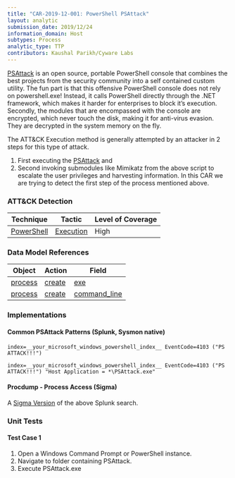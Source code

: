 ```yaml
---
title: "CAR-2019-12-001: PowerShell PSAttack"
layout: analytic
submission_date: 2019/12/24
information_domain: Host
subtypes: Process
analytic_type: TTP
contributors: Kaushal Parikh/Cyware Labs
---
```


[PSAttack](https://github.com/jaredhaight/PSAttack) is an open source, portable PowerShell console that combines the best projects from the security community into a self contained custom utility. The fun part is that this offensive PowerShell console does not rely on powershell.exe! Instead, it calls PowerShell directly through the .NET framework, which makes it harder for enterprises to block it’s execution. Secondly, the modules that are encompassed with the console are encrypted, which never touch the disk, making it for anti-virus evasion. They are decrypted in the system memory on the fly.

The ATT&CK Execution method is generally attempted by an attacker in 2 steps for this type of attack.
  1. First executing the [PSAttack](https://github.com/jaredhaight/PSAttack/) and
  2. Second invoking submodules like Mimikatz from the above script to escalate the user privileges and harvesting information.
In this CAR we are trying to detect the first step of the process mentioned above.


### ATT&CK Detection

|Technique|Tactic|Level of Coverage|
|---|---|---|
|[PowerShell](https://attack.mitre.org/techniques/T1086)|[Execution](https://attack.mitre.org/tactics/TA0002/)|High|

### Data Model References

|Object|Action|Field|
|---|---|---|
|[process](/data_model/process) | [create](/data_model/process#create) | [exe](/data_model/process#exe) |
|[process](/data_model/process) | [create](/data_model/process#create) | [command_line](/data_model/process#command_line) |


### Implementations

#### Common PSAttack Patterns (Splunk, Sysmon native)

```
index=__your_microsoft_windows_powershell_index__ EventCode=4103 ("PS ATTACK!!!")
```

```
index=__your_microsoft_windows_powershell_index__ EventCode=4103 ("PS ATTACK!!!") "Host Application = *\PSAttack.exe"
```


#### Procdump - Process Access (Sigma)


A [Sigma Version](https://github.com/Neo23x0/sigma/blob/master/rules/windows/powershell/powershell_psattack.yml) of the above Splunk search.




### Unit Tests

#### Test Case 1

1. Open a Windows Command Prompt or PowerShell instance.
2. Navigate to folder containing PSAttack.
3. Execute PSAttack.exe
